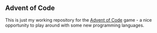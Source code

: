 Advent of Code
-------------------------------------------------------------------------------
This is just my working repository for the [Advent of Code](http://adventofcode.com/) game -
a nice opportunity to play around with some new programming languages.
